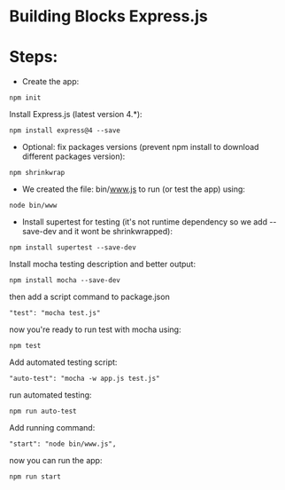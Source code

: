 # Building Blocks Express.js

# Steps:

- Create the app:
```
npm init
```

Install Express.js (latest version 4.*):
```
npm install express@4 --save
```

- Optional: fix packages versions (prevent npm install to download
different packages version):
```
npm shrinkwrap
```
- We created the file: bin/www.js to run (or test the app) using:
```
node bin/www
```
- Install supertest for testing (it's not runtime dependency so we add --save-dev and it wont be shrinkwrapped):
```
npm install supertest --save-dev
```

Install mocha testing description and better output:
```
npm install mocha --save-dev
```
then add a script command to package.json
```
"test": "mocha test.js"
```
now you're ready to run test with mocha using:
```
npm test
```
Add automated testing script:
```
"auto-test": "mocha -w app.js test.js"
```
run automated testing:
```
npm run auto-test
```
Add running command:
```
"start": "node bin/www.js",
```
now you can run the app:
```
npm run start
```
